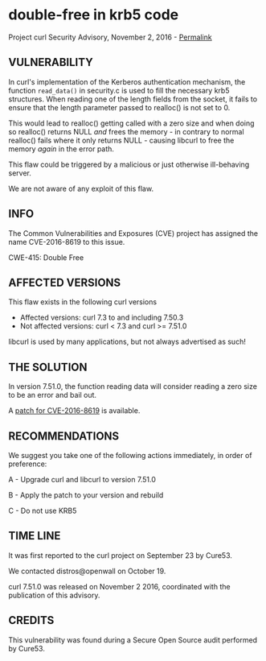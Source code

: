double-free in krb5 code
========================

Project curl Security Advisory, November 2, 2016 -
[Permalink](https://curl.se/docs/CVE-2016-8619.html)

VULNERABILITY
-------------

In curl's implementation of the Kerberos authentication mechanism, the
function `read_data()` in security.c is used to fill the necessary krb5
structures. When reading one of the length fields from the socket, it fails to
ensure that the length parameter passed to realloc() is not set to 0.

This would lead to realloc() getting called with a zero size and when doing so
realloc() returns NULL *and* frees the memory - in contrary to normal
realloc() fails where it only returns NULL - causing libcurl to free the
memory *again* in the error path.

This flaw could be triggered by a malicious or just otherwise ill-behaving
server.

We are not aware of any exploit of this flaw.

INFO
----

The Common Vulnerabilities and Exposures (CVE) project has assigned the name
CVE-2016-8619 to this issue.

CWE-415: Double Free

AFFECTED VERSIONS
-----------------

This flaw exists in the following curl versions

- Affected versions: curl 7.3 to and including 7.50.3
- Not affected versions: curl < 7.3 and curl >= 7.51.0

libcurl is used by many applications, but not always advertised as such!

THE SOLUTION
------------

In version 7.51.0, the function reading data will consider reading a zero size
to be an error and bail out.

A [patch for CVE-2016-8619](https://curl.se/CVE-2016-8619.patch) is
available.

RECOMMENDATIONS
---------------

We suggest you take one of the following actions immediately, in order of
preference:

 A - Upgrade curl and libcurl to version 7.51.0

 B - Apply the patch to your version and rebuild

 C - Do not use KRB5

TIME LINE
---------

It was first reported to the curl project on September 23 by Cure53.

We contacted distros@openwall on October 19.

curl 7.51.0 was released on November 2 2016, coordinated with the publication
of this advisory.

CREDITS
-------

This vulnerability was found during a Secure Open Source audit performed by
Cure53.
